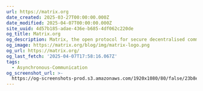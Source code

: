 ```yaml
---
url: https://matrix.org
date_created: 2025-03-27T00:00:00.000Z
date_modified: 2025-04-07T00:00:00.000Z
site_uuid: 4d57b185-adae-436e-b685-4df062c220de
og_title: Matrix.org
og_description: Matrix, the open protocol for secure decentralised communications
og_image: https://matrix.org/blog/img/matrix-logo.png
og_url: https://matrix.org/
og_last_fetch: '2025-04-07T17:58:16.067Z'
tags:
  - Asynchronous-Communication
og_screenshot_url: >-
  https://og-screenshots-prod.s3.amazonaws.com/1920x1080/80/false/23b8ee7e292a625cb68826f0a92f2e344aef1de5cca63f9df0763e9e33e8b958.jpeg
---
```


